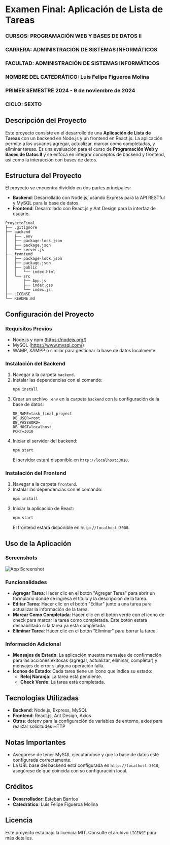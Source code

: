 # Examen Final: Aplicación de Lista de Tareas

### CURSOS: PROGRAMACIÓN WEB Y BASES DE DATOS II
### CARRERA: ADMINISTRACIÓN DE SISTEMAS INFORMÁTICOS
### FACULTAD: ADMINISTRACIÓN DE SISTEMAS INFORMÁTICOS
### NOMBRE DEL CATEDRÁTICO: Luis Felipe Figueroa Molina
### PRIMER SEMESTRE 2024 - 9 de noviembre de 2024
### CICLO: SEXTO

## Descripción del Proyecto
Este proyecto consiste en el desarrollo de una **Aplicación de Lista de Tareas** con un backend en Node.js y un frontend en React.js. La aplicación permite a los usuarios agregar, actualizar, marcar como completadas, y eliminar tareas. Es una evaluación para el curso de **Programación Web y Bases de Datos II** y se enfoca en integrar conceptos de backend y frontend, así como la interacción con bases de datos.

## Estructura del Proyecto
El proyecto se encuentra dividido en dos partes principales:
- **Backend**: Desarrollado con Node.js, usando Express para la API RESTful y MySQL para la base de datos.
- **Frontend**: Desarrollado con React.js y Ant Design para la interfaz de usuario.

```
ProyectoFinal
├── .gitignore
├── backend
│   ├── .env
│   ├── package-lock.json
│   ├── package.json
│   └── server.js
├── frontend
│   ├── package-lock.json
│   ├── package.json
│   ├── public
│   │   └── index.html
│   └── src
│       ├── App.js
│       ├── index.css
│       └── index.js
├── LICENSE
└── README.md
```

## Configuración del Proyecto
### Requisitos Previos
- Node.js y npm (https://nodejs.org/)
- MySQL (https://www.mysql.com/)
- WAMP, XAMPP o similar para gestionar la base de datos localmente

### Instalación del Backend
1. Navegar a la carpeta `backend`.
2. Instalar las dependencias con el comando:
   ```sh
   npm install
   ```
3. Crear un archivo `.env` en la carpeta `backend` con la configuración de la base de datos:
   ```
   DB_NAME=task_final_proyect
   DB_USER=root
   DB_PASSWORD=
   DB_HOST=localhost
   PORT=3010
   ```
4. Iniciar el servidor del backend:
   ```sh
   npm start
   ```
   El servidor estará disponible en `http://localhost:3010`.

### Instalación del Frontend
1. Navegar a la carpeta `frontend`.
2. Instalar las dependencias con el comando:
   ```sh
   npm install
   ```
3. Iniciar la aplicación de React:
   ```sh
   npm start
   ```
   El frontend estará disponible en `http://localhost:3000`.

## Uso de la Aplicación
### Screenshots
![App Screenshot](https://i.postimg.cc/CKcwGK90/Screenshot-2024-11-09-094619.png)

### Funcionalidades
- **Agregar Tarea**: Hacer clic en el botón "Agregar Tarea" para abrir un formulario donde se ingresa el título y la descripción de la tarea.
- **Editar Tarea**: Hacer clic en el botón "Editar" junto a una tarea para actualizar la información de la tarea.
- **Marcar Como Completada**: Hacer clic en el botón verde con el icono de check para marcar la tarea como completada. Este botón estará deshabilitado si la tarea ya está completada.
- **Eliminar Tarea**: Hacer clic en el botón "Eliminar" para borrar la tarea.

### Información Adicional
- **Mensajes de Estado**: La aplicación muestra mensajes de confirmación para las acciones exitosas (agregar, actualizar, eliminar, completar) y mensajes de error si alguna operación falla.
- **Íconos de Estado**: Cada tarea tiene un ícono que indica su estado:
  - **Reloj Naranja**: La tarea está pendiente.
  - **Check Verde**: La tarea está completada.

## Tecnologías Utilizadas
- **Backend**: Node.js, Express, MySQL
- **Frontend**: React.js, Ant Design, Axios
- **Otros**: dotenv para la configuración de variables de entorno, axios para realizar solicitudes HTTP

## Notas Importantes
- Asegúrese de tener MySQL ejecutándose y que la base de datos esté configurada correctamente.
- La URL base del backend está configurada en `http://localhost:3010`, asegúrese de que coincida con su configuración local.

## Créditos
- **Desarrollador**: Esteban Barrios
- **Catedrático**: Luis Felipe Figueroa Molina

## Licencia
Este proyecto está bajo la licencia MIT. Consulte el archivo `LICENSE` para más detalles.
